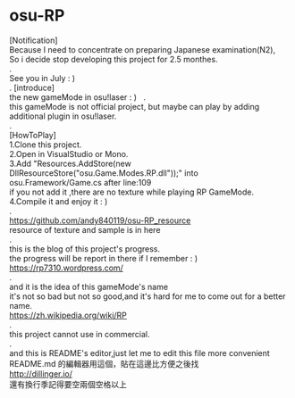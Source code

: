 ﻿# osu-RP  
[Notification]   
Because I need to concentrate on preparing Japanese examination(N2),    
So i decide stop developing this project for 2.5 monthes.   
.   
See you in July : )   
.
[introduce]   
the new gameMode in osu!laser : )   
.   
this gameMode is not official project, but maybe can play by adding additional plugin in osu!laser.   
.   
[HowToPlay]   
1.Clone this project.   
2.Open in VisualStudio or Mono.   
3.Add "Resources.AddStore(new DllResourceStore("osu.Game.Modes.RP.dll"));" into osu.Framework/Game.cs after line:109    
if you not add it ,there are no texture while playing RP GameMode.   
4.Compile it and enjoy it : )   
.   
https://github.com/andy840119/osu-RP_resource   
resource of texture and sample is in here   
.   
this is the blog of this project's progress.  
the progress will be report in there if I remember : )   
https://rp7310.wordpress.com/   
.   
and it is the idea of this gameMode's name    
it's not so bad but not so good,and it's hard for me to come out for a better name.   
https://zh.wikipedia.org/wiki/RP   
.   
this project cannot use in commercial.   
.   
and this is README's editor,just let me to edit this file more convenient   
README.md 的編輯器用這個，貼在這邊比方便之後找   
http://dillinger.io/   
還有換行季記得要空兩個空格以上    


